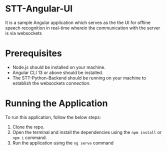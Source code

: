 # STT-Angular-UI
It is a sample Angular application which serves as the the UI for offline speech recognition in real-time wherein the communication with the server is via websockets

# Prerequisites 
- Node.js should be installed on your machine.
- Angular CLI 13 or above should be installed.
- The STT-Python-Backend should be running on your machine to establish the websockets connection.

# Running the Application
To run this application, follow the below steps:

1. Clone the repo.
2. Open the terminal and install the dependencies using the ```npm install``` or ```npm i``` command.
3. Run the application using the ```ng serve``` command
